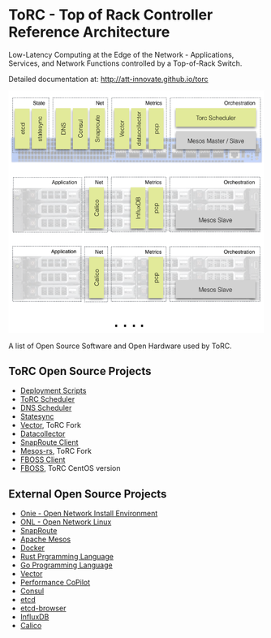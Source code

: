 # ToRC - Top of Rack Controller Reference Architecture

Low-Latency Computing at the Edge of the Network - Applications, Services, and Network Functions controlled by a Top-of-Rack Switch.

Detailed documentation at: http://att-innovate.github.io/torc


![torc-setup](https://github.com/att-innovate/torc/blob/master/assets/demo-reference-setup.png?raw=true)

A list of Open Source Software and Open Hardware used by ToRC.

## ToRC Open Source Projects
- [Deployment Scripts][torc-scripts]
- [ToRC Scheduler][torc-scheduler]
- [DNS Scheduler][torc-dns-scheduler]
- [Statesync][statesync]
- [Vector][charmander-vector], ToRC Fork
- [Datacollector][datacollector]
- [SnapRoute Client][snaproute-client]
- [Mesos-rs][mesos-rs], ToRC Fork
- [FBOSS Client][fboss-client]
- [FBOSS][fboss], ToRC CentOS version

## External Open Source Projects
- [Onie - Open Network Install Environment][onie]
- [ONL - Open Network Linux][onl]
- [SnapRoute][snap]
- [Apache Mesos][mesos]
- [Docker][docker]
- [Rust Prgramming Language][rust]
- [Go Programming Language][go]
- [Vector][vector]
- [Performance CoPilot][pcp]
- [Consul][consul]
- [etcd][etcd]
- [etcd-browser][etcd-browser]
- [InfluxDB][influxdb]
- [Calico][calico]

[torc-scripts]: http://github.com/att-innovate/torc-scripts
[torc-scheduler]: https://github.com/att-innovate/torc_scheduler
[torc-dns-scheduler]: https://github.com/att-innovate/torc_dns_scheduler
[statesync]: https://github.com/att-innovate/torc_statesync.git
[charmander-vector]: https://github.com/att-innovate/charmander-vector
[datacollector]: https://github.com/att-innovate/charmander-datacollector
[snaproute-client]: https://github.com/att-innovate/torc_snaproute_client
[mesos-rs]: https://github.com/att-innovate/mesos-rs
[fboss]: https://github.com/att-innovate/torc-wedge-centos-fboss
[fboss-client]: https://github.com/att-innovate/torc_fboss_client
[onie]: http://onie.opencompute.org
[onl]: http://www.opennetlinux.org
[snap]: http://www.snaproute.com
[mesos]: https://mesos.apache.org
[docker]: https://www.docker.com
[rust]: https://www.rust-lang.org
[go]: https://golang.org
[pcp]: http://www.pcp.io
[consul]: https://www.consul.io
[etcd]: https://github.com/coreos/etcd
[etcd-browser]: https://github.com/henszey/etcd-browser
[vector]: https://github.com/Netflix/vector
[influxdb]: https://influxdata.com
[calico]: https://github.com/projectcalico/calico
